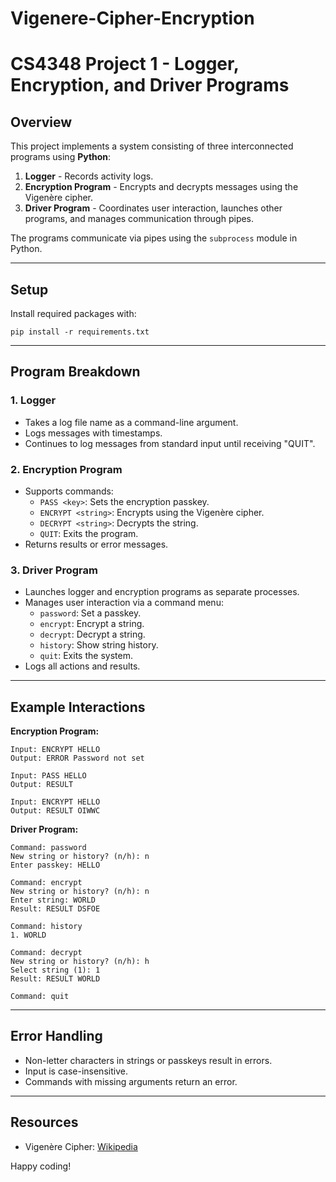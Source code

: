 ﻿# Vigenere-Cipher-Encryption

 # CS4348 Project 1 - Logger, Encryption, and Driver Programs

## Overview
This project implements a system consisting of three interconnected programs using **Python**:
1. **Logger** - Records activity logs.
2. **Encryption Program** - Encrypts and decrypts messages using the Vigenère cipher.
3. **Driver Program** - Coordinates user interaction, launches other programs, and manages communication through pipes.

The programs communicate via pipes using the `subprocess` module in Python.

---

## Setup
Install required packages with:
```
pip install -r requirements.txt
```

---

## Program Breakdown

### 1. Logger
- Takes a log file name as a command-line argument.
- Logs messages with timestamps.
- Continues to log messages from standard input until receiving "QUIT".

### 2. Encryption Program
- Supports commands:
  - `PASS <key>`: Sets the encryption passkey.
  - `ENCRYPT <string>`: Encrypts using the Vigenère cipher.
  - `DECRYPT <string>`: Decrypts the string.
  - `QUIT`: Exits the program.
- Returns results or error messages.

### 3. Driver Program
- Launches logger and encryption programs as separate processes.
- Manages user interaction via a command menu:
  - `password`: Set a passkey.
  - `encrypt`: Encrypt a string.
  - `decrypt`: Decrypt a string.
  - `history`: Show string history.
  - `quit`: Exits the system.
- Logs all actions and results.

---

## Example Interactions

**Encryption Program:**
```
Input: ENCRYPT HELLO
Output: ERROR Password not set

Input: PASS HELLO
Output: RESULT

Input: ENCRYPT HELLO
Output: RESULT OIWWC
```

**Driver Program:**
```
Command: password
New string or history? (n/h): n
Enter passkey: HELLO

Command: encrypt
New string or history? (n/h): n
Enter string: WORLD
Result: RESULT DSFOE

Command: history
1. WORLD

Command: decrypt
New string or history? (n/h): h
Select string (1): 1
Result: RESULT WORLD

Command: quit
```

---

## Error Handling
- Non-letter characters in strings or passkeys result in errors.
- Input is case-insensitive.
- Commands with missing arguments return an error.

---

## Resources
- Vigenère Cipher: [Wikipedia](https://en.wikipedia.org/wiki/Vigen%C3%A8re_cipher)

Happy coding!


